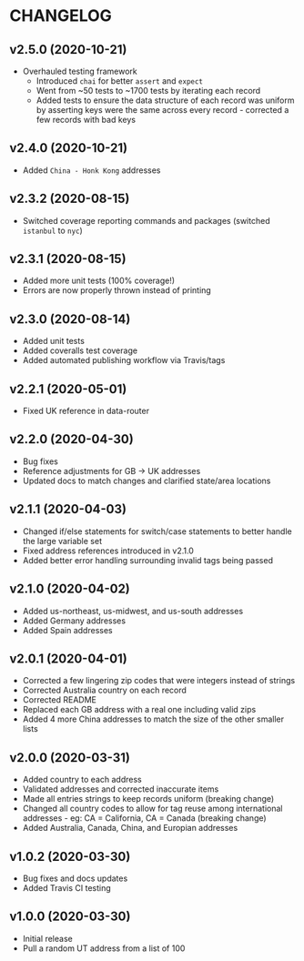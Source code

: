 # CHANGELOG

## v2.5.0 (2020-10-21)

* Overhauled testing framework
  * Introduced `chai` for better `assert` and `expect`
  * Went from ~50 tests to ~1700 tests by iterating each record
  * Added tests to ensure the data structure of each record was uniform by asserting keys were the same across every record - corrected a few records with bad keys

## v2.4.0 (2020-10-21)

* Added `China - Honk Kong` addresses

## v2.3.2 (2020-08-15)

* Switched coverage reporting commands and packages (switched `istanbul` to `nyc`)

## v2.3.1 (2020-08-15)

* Added more unit tests (100% coverage!)
* Errors are now properly thrown instead of printing

## v2.3.0 (2020-08-14)

* Added unit tests
* Added coveralls test coverage
* Added automated publishing workflow via Travis/tags

## v2.2.1 (2020-05-01)

* Fixed UK reference in data-router

## v2.2.0 (2020-04-30)

* Bug fixes
* Reference adjustments for GB -> UK addresses
* Updated docs to match changes and clarified state/area locations

## v2.1.1 (2020-04-03)

* Changed if/else statements for switch/case statements to better handle the large variable set
* Fixed address references introduced in v2.1.0
* Added better error handling surrounding invalid tags being passed

## v2.1.0 (2020-04-02)

* Added us-northeast, us-midwest, and us-south addresses
* Added Germany addresses
* Added Spain addresses

## v2.0.1 (2020-04-01)

* Corrected a few lingering zip codes that were integers instead of strings
* Corrected Australia country on each record
* Corrected README
* Replaced each GB address with a real one including valid zips
* Added 4 more China addresses to match the size of the other smaller lists

## v2.0.0 (2020-03-31)

* Added country to each address
* Validated addresses and corrected inaccurate items
* Made all entries strings to keep records uniform (breaking change)
* Changed all country codes to allow for tag reuse among international addresses - eg: CA = California, CA = Canada (breaking change)
* Added Australia, Canada, China, and Europian addresses

## v1.0.2 (2020-03-30)

* Bug fixes and docs updates
* Added Travis CI testing

## v1.0.0 (2020-03-30)

* Initial release
* Pull a random UT address from a list of 100
